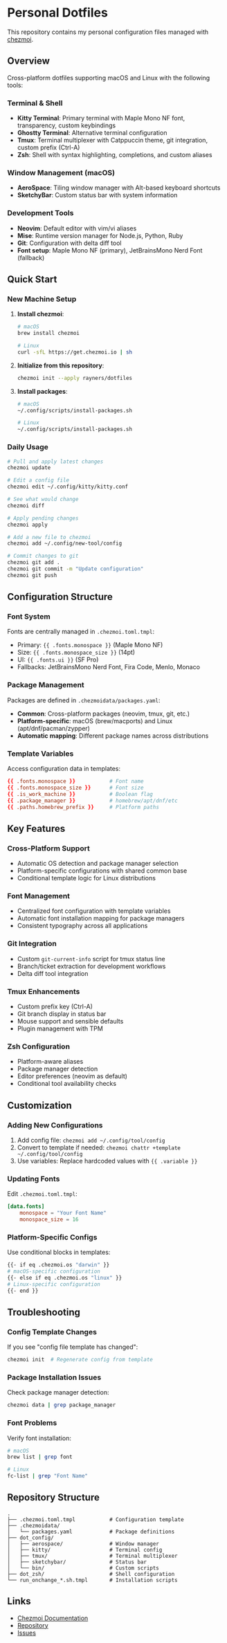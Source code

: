 # Personal Dotfiles

This repository contains my personal configuration files managed with [chezmoi](https://chezmoi.io/).

## Overview

Cross-platform dotfiles supporting macOS and Linux with the following tools:

### Terminal & Shell
- **Kitty Terminal**: Primary terminal with Maple Mono NF font, transparency, custom keybindings
- **Ghostty Terminal**: Alternative terminal configuration
- **Tmux**: Terminal multiplexer with Catppuccin theme, git integration, custom prefix (Ctrl-A)
- **Zsh**: Shell with syntax highlighting, completions, and custom aliases

### Window Management (macOS)
- **AeroSpace**: Tiling window manager with Alt-based keyboard shortcuts
- **SketchyBar**: Custom status bar with system information

### Development Tools
- **Neovim**: Default editor with vim/vi aliases
- **Mise**: Runtime version manager for Node.js, Python, Ruby
- **Git**: Configuration with delta diff tool
- **Font setup**: Maple Mono NF (primary), JetBrainsMono Nerd Font (fallback)

## Quick Start

### New Machine Setup

1. **Install chezmoi**:
   ```bash
   # macOS
   brew install chezmoi
   
   # Linux
   curl -sfL https://get.chezmoi.io | sh
   ```

2. **Initialize from this repository**:
   ```bash
   chezmoi init --apply rayners/dotfiles
   ```

3. **Install packages**:
   ```bash
   # macOS
   ~/.config/scripts/install-packages.sh
   
   # Linux  
   ~/.config/scripts/install-packages.sh
   ```

### Daily Usage

```bash
# Pull and apply latest changes
chezmoi update

# Edit a config file
chezmoi edit ~/.config/kitty/kitty.conf

# See what would change
chezmoi diff

# Apply pending changes
chezmoi apply

# Add a new file to chezmoi
chezmoi add ~/.config/new-tool/config

# Commit changes to git
chezmoi git add .
chezmoi git commit -m "Update configuration"
chezmoi git push
```

## Configuration Structure

### Font System
Fonts are centrally managed in `.chezmoi.toml.tmpl`:
- Primary: `{{ .fonts.monospace }}` (Maple Mono NF)
- Size: `{{ .fonts.monospace_size }}` (14pt)
- UI: `{{ .fonts.ui }}` (SF Pro)
- Fallbacks: JetBrainsMono Nerd Font, Fira Code, Menlo, Monaco

### Package Management
Packages are defined in `.chezmoidata/packages.yaml`:
- **Common**: Cross-platform packages (neovim, tmux, git, etc.)
- **Platform-specific**: macOS (brew/macports) and Linux (apt/dnf/pacman/zypper)
- **Automatic mapping**: Different package names across distributions

### Template Variables
Access configuration data in templates:
```toml
{{ .fonts.monospace }}           # Font name
{{ .fonts.monospace_size }}      # Font size
{{ .is_work_machine }}           # Boolean flag
{{ .package_manager }}           # homebrew/apt/dnf/etc
{{ .paths.homebrew_prefix }}     # Platform paths
```

## Key Features

### Cross-Platform Support
- Automatic OS detection and package manager selection
- Platform-specific configurations with shared common base
- Conditional template logic for Linux distributions

### Font Management
- Centralized font configuration with template variables
- Automatic font installation mapping for package managers
- Consistent typography across all applications

### Git Integration
- Custom `git-current-info` script for tmux status line
- Branch/ticket extraction for development workflows
- Delta diff tool integration

### Tmux Enhancements
- Custom prefix key (Ctrl-A)
- Git branch display in status bar
- Mouse support and sensible defaults
- Plugin management with TPM

### Zsh Configuration
- Platform-aware aliases
- Package manager detection
- Editor preferences (neovim as default)
- Conditional tool availability checks

## Customization

### Adding New Configurations
1. Add config file: `chezmoi add ~/.config/tool/config`
2. Convert to template if needed: `chezmoi chattr +template ~/.config/tool/config`
3. Use variables: Replace hardcoded values with `{{ .variable }}`

### Updating Fonts
Edit `.chezmoi.toml.tmpl`:
```toml
[data.fonts]
    monospace = "Your Font Name"
    monospace_size = 16
```

### Platform-Specific Configs
Use conditional blocks in templates:
```bash
{{- if eq .chezmoi.os "darwin" }}
# macOS-specific configuration
{{- else if eq .chezmoi.os "linux" }}
# Linux-specific configuration
{{- end }}
```

## Troubleshooting

### Config Template Changes
If you see "config file template has changed":
```bash
chezmoi init  # Regenerate config from template
```

### Package Installation Issues
Check package manager detection:
```bash
chezmoi data | grep package_manager
```

### Font Problems
Verify font installation:
```bash
# macOS
brew list | grep font

# Linux
fc-list | grep "Font Name"
```

## Repository Structure

```
.
├── .chezmoi.toml.tmpl           # Configuration template
├── .chezmoidata/
│   └── packages.yaml            # Package definitions
├── dot_config/
│   ├── aerospace/               # Window manager
│   ├── kitty/                   # Terminal config
│   ├── tmux/                    # Terminal multiplexer
│   ├── sketchybar/              # Status bar
│   └── bin/                     # Custom scripts
├── dot_zsh/                     # Shell configuration
└── run_onchange_*.sh.tmpl       # Installation scripts
```

## Links

- [Chezmoi Documentation](https://chezmoi.io/user-guide/)
- [Repository](https://github.com/rayners/dotfiles)
- [Issues](https://github.com/rayners/dotfiles/issues)